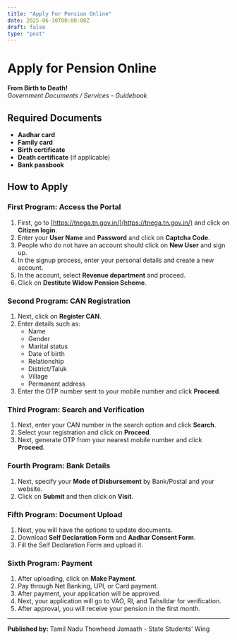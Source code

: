 ```yaml
---
title: "Apply For Pension Online"
date: 2025-06-30T00:00:00Z
draft: false
type: "post"
---
```


# Apply for Pension Online

**From Birth to Death!**  
*Government Documents / Services - Guidebook*

## Required Documents

- **Aadhar card**
- **Family card**
- **Birth certificate**
- **Death certificate** (if applicable)
- **Bank passbook**

## How to Apply

### First Program: Access the Portal

1. First, go to [https://tnega.tn.gov.in/](https://tnega.tn.gov.in/) and click on **Citizen login**.
2. Enter your **User Name** and **Password** and click on **Captcha Code**.
3. People who do not have an account should click on **New User** and sign up.
4. In the signup process, enter your personal details and create a new account.
5. In the account, select **Revenue department** and proceed.
6. Click on **Destitute Widow Pension Scheme**.

### Second Program: CAN Registration

1. Next, click on **Register CAN**.
2. Enter details such as:
   - Name
   - Gender
   - Marital status
   - Date of birth
   - Relationship
   - District/Taluk
   - Village
   - Permanent address
3. Enter the OTP number sent to your mobile number and click **Proceed**.

### Third Program: Search and Verification

1. Next, enter your CAN number in the search option and click **Search**.
2. Select your registration and click on **Proceed**.
3. Next, generate OTP from your nearest mobile number and click **Proceed**.

### Fourth Program: Bank Details

1. Next, specify your **Mode of Disbursement** by Bank/Postal and your website.
2. Click on **Submit** and then click on **Visit**.

### Fifth Program: Document Upload

1. Next, you will have the options to update documents.
2. Download **Self Declaration Form** and **Aadhar Consent Form**.
3. Fill the Self Declaration Form and upload it.

### Sixth Program: Payment

1. After uploading, click on **Make Payment**.
2. Pay through Net Banking, UPI, or Card payment.
3. After payment, your application will be approved.
4. Next, your application will go to VAO, RI, and Tahsildar for verification.
5. After approval, you will receive your pension in the first month.

---

**Published by:** Tamil Nadu Thowheed Jamaath - State Students' Wing